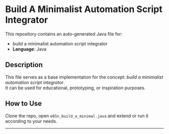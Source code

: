 # Build A Minimalist Automation Script Integrator

This repository contains an auto-generated Java file for:

- build a minimalist automation script integrator
- **Language**: Java

## Description

This file serves as a base implementation for the concept: *build a minimalist automation script integrator*.  
It can be used for educational, prototyping, or inspiration purposes.

## How to Use

Clone the repo, open `e01n_build_a_minimal.java` and extend or run it according to your needs.

---


